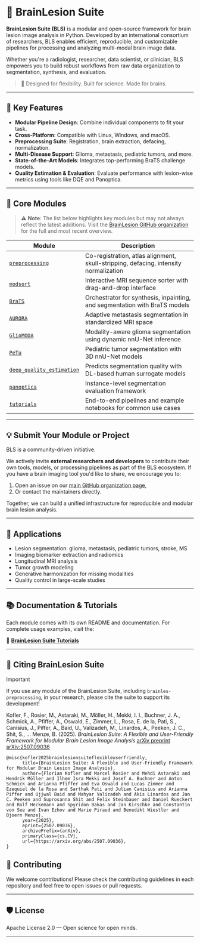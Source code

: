 # 🧠 BrainLesion Suite

**BrainLesion Suite (BLS)** is a modular and open-source framework for brain lesion image analysis in Python.
Developed by an international consortium of researchers, BLS enables efficient, reproducible, and customizable pipelines for processing and analyzing multi-modal brain image data.

Whether you're a radiologist, researcher, data scientist, or clinician, BLS empowers you to build robust workflows from raw data organization to segmentation, synthesis, and evaluation.

> 🔬 Designed for flexibility. Built for science. Made for brains.

---

## 🔧 Key Features

- **Modular Pipeline Design**: Combine individual components to fit your task.
- **Cross-Platform**: Compatible with Linux, Windows, and macOS.
- **Preprocessing Suite**: Registration, brain extraction, defacing, normalization.
- **Multi-Disease Support**: Glioma, metastasis, pediatric tumors, and more.
- **State-of-the-Art Models**: Integrates top-performing BraTS challenge models.
- **Quality Estimation & Evaluation**: Evaluate performance with lesion-wise metrics using tools like DQE and Panoptica.

---

## 🧩 Core Modules

> ⚠️ **Note**: The list below highlights key modules but may not always reflect the latest additions. Visit the [BrainLesion GitHub organization](https://github.com/BrainLesion) for the full and most recent overview.

| Module | Description |
|--------|-------------|
| [`preprocessing`](https://github.com/BrainLesion/preprocessing) | Co-registration, atlas alignment, skull-stripping, defacing, intensity normalization |
| [`modsort`](https://github.com/BrainLesion/modsort) | Interactive MRI sequence sorter with drag-and-drop interface |
| [`BraTS`](https://github.com/BrainLesion/BraTS) | Orchestrator for synthesis, inpainting, and segmentation with BraTS models |
| [`AURORA`](https://github.com/BrainLesion/AURORA) | Adaptive metastasis segmentation in standardized MRI space |
| [`GlioMODA`](https://github.com/BrainLesion/GlioMODA) | Modality-aware glioma segmentation using dynamic nnU-Net inference |
| [`PeTu`](https://github.com/BrainLesion/PeTu) | Pediatric tumor segmentation with 3D nnU-Net models |
| [`deep_quality_estimation`](https://github.com/BrainLesion/deep_quality_estimation) | Predicts segmentation quality with DL-based human surrogate models |
| [`panoptica`](https://github.com/BrainLesion/panoptica) | Instance-level segmentation evaluation framework |
| [`tutorials`](https://github.com/BrainLesion/tutorials) | End-to-end pipelines and example notebooks for common use cases |

---

## 💡 Submit Your Module or Project

BLS is a community-driven initiative.

We actively invite **external researchers and developers** to contribute their own tools, models, or processing pipelines as part of the BLS ecosystem. If you have a brain imaging tool you'd like to share, we encourage you to:

1. Open an issue on our [main GitHub organization page](https://github.com/BrainLesion),
2. Or contact the maintainers directly.

Together, we can build a unified infrastructure for reproducible and modular brain lesion analysis.

---

## 🧪 Applications

- Lesion segmentation: glioma, metastasis, pediatric tumors, stroke, MS
- Imaging biomarker extraction and radiomics
- Longitudinal MRI analysis
- Tumor growth modeling
- Generative harmonization for missing modalities
- Quality control in large-scale studies

---

## 📚 Documentation & Tutorials

Each module comes with its own README and documentation. For complete usage examples, visit the:

📘 **[BrainLesion Suite Tutorials](https://github.com/BrainLesion/tutorials)**

---

## 🧬 Citing BrainLesion Suite

> [!IMPORTANT]
> If you use any module of the BrainLesion Suite, including `brainles-preprocessing`, in your research, please cite the suite to support its development!

Kofler, F., Rosier, M., Astaraki, M., Möller, H., Mekki, I. I., Buchner, J. A., Schmick, A., Pfiffer, A., Oswald, E., Zimmer, L., Rosa, E. de la, Pati, S., Canisius, J., Piffer, A., Baid, U., Valizadeh, M., Linardos, A., Peeken, J. C., Shit, S., … Menze, B. (2025). *BrainLesion Suite: A Flexible and User-Friendly Framework for Modular Brain Lesion Image Analysis* [arXiv preprint arXiv:2507.09036](https://doi.org/10.48550/arXiv.2507.09036)


```
@misc{kofler2025brainlesionsuiteflexibleuserfriendly,
      title={BrainLesion Suite: A Flexible and User-Friendly Framework for Modular Brain Lesion Image Analysis}, 
      author={Florian Kofler and Marcel Rosier and Mehdi Astaraki and Hendrik Möller and Ilhem Isra Mekki and Josef A. Buchner and Anton Schmick and Arianna Pfiffer and Eva Oswald and Lucas Zimmer and Ezequiel de la Rosa and Sarthak Pati and Julian Canisius and Arianna Piffer and Ujjwal Baid and Mahyar Valizadeh and Akis Linardos and Jan C. Peeken and Suprosanna Shit and Felix Steinbauer and Daniel Rueckert and Rolf Heckemann and Spyridon Bakas and Jan Kirschke and Constantin von See and Ivan Ezhov and Marie Piraud and Benedikt Wiestler and Bjoern Menze},
      year={2025},
      eprint={2507.09036},
      archivePrefix={arXiv},
      primaryClass={cs.CV},
      url={https://arxiv.org/abs/2507.09036}, 
}
```

## 🤝 Contributing

We welcome contributions! Please check the contributing guidelines in each repository and feel free to open issues or pull requests.

---

## 🛡 License

Apache License 2.0 — Open science for open minds.

---


